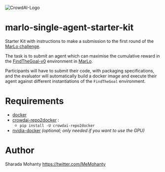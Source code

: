 ![CrowdAI-Logo](https://github.com/crowdAI/crowdai/raw/master/app/assets/images/misc/crowdai-logo-smile.svg?sanitize=true)
# marlo-single-agent-starter-kit

Starter Kit with instructions to make a submission to the first round of the [MarLo challenge](https://www.crowdai.org/challenges/marlo-2018). 

The task is to submit an agent which can maximise the cumulative reward in the [FindTheGoal-v0](https://marlo.readthedocs.io/en/latest/marlo.envs.FindTheGoal.main.html#module-marlo.envs.FindTheGoal.main) environment in [MarLo](https://marlo.readthedocs.io).

Participants will have to submit their code, with packaging specifications, and the evaluator will automatically build a docker image and execute their agent against different instantiations of the `FindTheGoal` environment.

# Requirements
- [docker](https://docs.docker.com/install/)
- [crowdai-repo2docker](https://github.com/crowdAI/repo2docker/) :
  * `pip install -U crowdai-repo2docker`
- [nvidia-docker](https://github.com/NVIDIA/nvidia-docker) *(optional; only needed if you want to use the GPU)*


# Author
Sharada Mohanty <https://twitter.com/MeMohanty>
